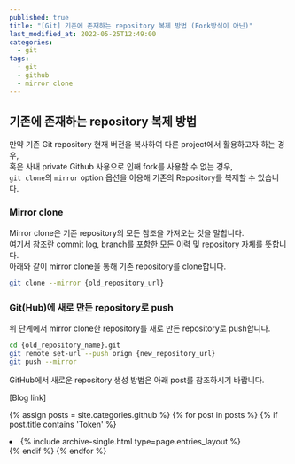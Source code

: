 ```yaml
---
published: true
title: "[Git] 기존에 존재하는 repository 복제 방법 (Fork방식이 아닌)"
last_modified_at: 2022-05-25T12:49:00
categories:
  - git
tags:
  - git
  - github
  - mirror clone
---
```


## 기존에 존재하는 repository 복제 방법
만약 기존 Git repository 현재 버전을 복사하여 다른 project에서 활용하고자 하는 경우, <br>
혹은 사내 private Github 사용으로 인해 fork를 사용할 수 없는 경우, <br>
```git clone```의 ```mirror``` option 옵션을 이용해 기존의 Repository를 복제할 수 있습니다.

### Mirror clone
Mirror clone은 기존 repository의 모든 참조을 가져오는 것을 말합니다. <br>
여기서 참조란 commit log, branch를 포함한 모든 이력 및 repository 자체를 뜻합니다. <br>
아래와 같이 mirror clone을 통해 기존 repository를 clone합니다.
```sh
git clone --mirror {old_repository_url}
```

### Git(Hub)에 새로 만든 repository로 push
위 단계에서 mirror clone한 repository를 새로 만든 repository로 push합니다.
```sh
cd {old_repository_name}.git
git remote set-url --push orign {new_repository_url}
git push --mirror
```

GitHub에서 새로운 repository 생성 방법은 아래 post를 참조하시기 바랍니다.

[Blog link] <br>

{% assign posts = site.categories.github %}
{% for post in posts %}
  {% if post.title contains 'Token' %}
    <li>{% include archive-single.html type=page.entries_layout %}</li>
  {% endif %} 
{% endfor %}
